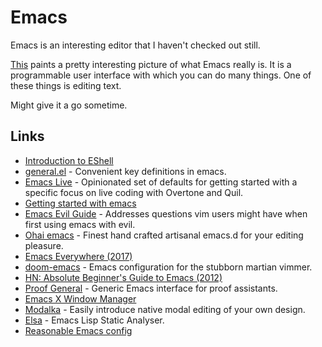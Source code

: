 # Emacs

Emacs is an interesting editor that I haven't checked out still.

[This](https://www.reddit.com/r/emacs/comments/74hetz/emacs_everywhere/) paints a pretty interesting picture of what Emacs really is. It is a programmable user interface with which you can do many things. One of these things is editing text.

Might give it a go sometime.

## Links

* [Introduction to EShell](https://www.youtube.com/watch?v=RhYNu6i_uY4)
* [general.el](https://github.com/noctuid/general.el) - Convenient key definitions in emacs.
* [Emacs Live](https://github.com/overtone/emacs-live) - Opinionated set of defaults for getting started with a specific focus on live coding with Overtone and Quil.
* [Getting started with emacs](http://www.howardism.org/Technical/Emacs/emacs-getting-started.html)
* [Emacs Evil Guide](https://github.com/noctuid/evil-guide) - Addresses questions vim users might have when first using emacs with evil.
* [Ohai emacs](https://github.com/bodil/ohai-emacs) - Finest hand crafted artisanal emacs.d for your editing pleasure.
* [Emacs Everywhere \(2017\)](https://ambrevar.xyz/emacs-everywhere/)
* [doom-emacs](https://github.com/hlissner/doom-emacs) - Emacs configuration for the stubborn martian vimmer.
* [HN: Absolute Beginner's Guide to Emacs \(2012\)](https://news.ycombinator.com/item?id=18598544)
* [Proof General](https://github.com/ProofGeneral/PG) - Generic Emacs interface for proof assistants.
* [Emacs X Window Manager](https://github.com/ch11ng/exwm)
* [Modalka](https://github.com/mrkkrp/modalka) - Easily introduce native modal editing of your own design.
* [Elsa](https://github.com/emacs-elsa/Elsa) - Emacs Lisp Static Analyser.
* [Reasonable Emacs config](https://github.com/purcell/emacs.d)

